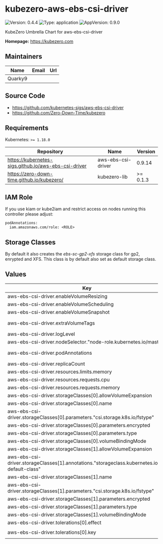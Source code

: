 # kubezero-aws-ebs-csi-driver

![Version: 0.4.4](https://img.shields.io/badge/Version-0.4.4-informational?style=flat-square) ![Type: application](https://img.shields.io/badge/Type-application-informational?style=flat-square) ![AppVersion: 0.9.0](https://img.shields.io/badge/AppVersion-0.9.0-informational?style=flat-square)

KubeZero Umbrella Chart for aws-ebs-csi-driver

**Homepage:** <https://kubezero.com>

## Maintainers

| Name | Email | Url |
| ---- | ------ | --- |
| Quarky9 |  |  |

## Source Code

* <https://github.com/kubernetes-sigs/aws-ebs-csi-driver>
* <https://github.com/Zero-Down-Time/kubezero>

## Requirements

Kubernetes: `>= 1.18.0`

| Repository | Name | Version |
|------------|------|---------|
| https://kubernetes-sigs.github.io/aws-ebs-csi-driver | aws-ebs-csi-driver | 0.9.14 |
| https://zero-down-time.github.io/kubezero/ | kubezero-lib | >= 0.1.3 |

## IAM Role
If you use kiam or kube2iam and restrict access on nodes running this controller please adjust:
```
podAnnotations:
  iam.amazonaws.com/role: <ROLE>
```

## Storage Classes
By default it also creates the *ebs-sc-gp2-xfs* storage class for gp2, enrypted and XFS.
This class is by default also set as default storage class.

## Values

| Key | Type | Default | Description |
|-----|------|---------|-------------|
| aws-ebs-csi-driver.enableVolumeResizing | bool | `true` |  |
| aws-ebs-csi-driver.enableVolumeScheduling | bool | `true` |  |
| aws-ebs-csi-driver.enableVolumeSnapshot | bool | `true` |  |
| aws-ebs-csi-driver.extraVolumeTags | object | `{}` | Optional tags to be added to each EBS volume |
| aws-ebs-csi-driver.logLevel | int | `1` |  |
| aws-ebs-csi-driver.nodeSelector."node-role.kubernetes.io/master" | string | `""` |  |
| aws-ebs-csi-driver.podAnnotations | object | `{}` | iam.amazonaws.com/role: <IAM role ARN> to assume |
| aws-ebs-csi-driver.replicaCount | int | `1` |  |
| aws-ebs-csi-driver.resources.limits.memory | string | `"40Mi"` |  |
| aws-ebs-csi-driver.resources.requests.cpu | string | `"10m"` |  |
| aws-ebs-csi-driver.resources.requests.memory | string | `"24Mi"` |  |
| aws-ebs-csi-driver.storageClasses[0].allowVolumeExpansion | bool | `true` |  |
| aws-ebs-csi-driver.storageClasses[0].name | string | `"ebs-sc-gp2-xfs"` |  |
| aws-ebs-csi-driver.storageClasses[0].parameters."csi.storage.k8s.io/fstype" | string | `"xfs"` |  |
| aws-ebs-csi-driver.storageClasses[0].parameters.encrypted | string | `"true"` |  |
| aws-ebs-csi-driver.storageClasses[0].parameters.type | string | `"gp2"` |  |
| aws-ebs-csi-driver.storageClasses[0].volumeBindingMode | string | `"WaitForFirstConsumer"` |  |
| aws-ebs-csi-driver.storageClasses[1].allowVolumeExpansion | bool | `true` |  |
| aws-ebs-csi-driver.storageClasses[1].annotations."storageclass.kubernetes.io/is-default-class" | string | `"true"` |  |
| aws-ebs-csi-driver.storageClasses[1].name | string | `"ebs-sc-gp3-xfs"` |  |
| aws-ebs-csi-driver.storageClasses[1].parameters."csi.storage.k8s.io/fstype" | string | `"xfs"` |  |
| aws-ebs-csi-driver.storageClasses[1].parameters.encrypted | string | `"true"` |  |
| aws-ebs-csi-driver.storageClasses[1].parameters.type | string | `"gp3"` |  |
| aws-ebs-csi-driver.storageClasses[1].volumeBindingMode | string | `"WaitForFirstConsumer"` |  |
| aws-ebs-csi-driver.tolerations[0].effect | string | `"NoSchedule"` |  |
| aws-ebs-csi-driver.tolerations[0].key | string | `"node-role.kubernetes.io/master"` |  |
